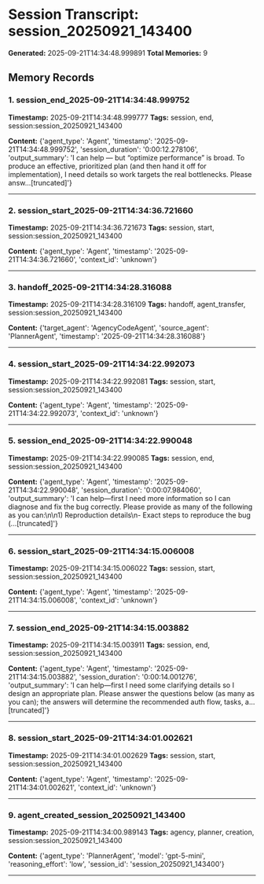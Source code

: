 # Session Transcript: session_20250921_143400

**Generated:** 2025-09-21T14:34:48.999891
**Total Memories:** 9

## Memory Records

### 1. session_end_2025-09-21T14:34:48.999752

**Timestamp:** 2025-09-21T14:34:48.999777
**Tags:** session, end, session:session_20250921_143400

**Content:** {'agent_type': 'Agent', 'timestamp': '2025-09-21T14:34:48.999752', 'session_duration': '0:00:12.278106', 'output_summary': 'I can help — but “optimize performance” is broad. To produce an effective, prioritized plan (and then hand it off for implementation), I need details so work targets the real bottlenecks. Please answ...[truncated]'}

---

### 2. session_start_2025-09-21T14:34:36.721660

**Timestamp:** 2025-09-21T14:34:36.721673
**Tags:** session, start, session:session_20250921_143400

**Content:** {'agent_type': 'Agent', 'timestamp': '2025-09-21T14:34:36.721660', 'context_id': 'unknown'}

---

### 3. handoff_2025-09-21T14:34:28.316088

**Timestamp:** 2025-09-21T14:34:28.316109
**Tags:** handoff, agent_transfer, session:session_20250921_143400

**Content:** {'target_agent': 'AgencyCodeAgent', 'source_agent': 'PlannerAgent', 'timestamp': '2025-09-21T14:34:28.316088'}

---

### 4. session_start_2025-09-21T14:34:22.992073

**Timestamp:** 2025-09-21T14:34:22.992081
**Tags:** session, start, session:session_20250921_143400

**Content:** {'agent_type': 'Agent', 'timestamp': '2025-09-21T14:34:22.992073', 'context_id': 'unknown'}

---

### 5. session_end_2025-09-21T14:34:22.990048

**Timestamp:** 2025-09-21T14:34:22.990085
**Tags:** session, end, session:session_20250921_143400

**Content:** {'agent_type': 'Agent', 'timestamp': '2025-09-21T14:34:22.990048', 'session_duration': '0:00:07.984060', 'output_summary': 'I can help—first I need more information so I can diagnose and fix the bug correctly. Please provide as many of the following as you can:\n\n1) Reproduction details\n- Exact steps to reproduce the bug (...[truncated]'}

---

### 6. session_start_2025-09-21T14:34:15.006008

**Timestamp:** 2025-09-21T14:34:15.006022
**Tags:** session, start, session:session_20250921_143400

**Content:** {'agent_type': 'Agent', 'timestamp': '2025-09-21T14:34:15.006008', 'context_id': 'unknown'}

---

### 7. session_end_2025-09-21T14:34:15.003882

**Timestamp:** 2025-09-21T14:34:15.003911
**Tags:** session, end, session:session_20250921_143400

**Content:** {'agent_type': 'Agent', 'timestamp': '2025-09-21T14:34:15.003882', 'session_duration': '0:00:14.001276', 'output_summary': 'I can help—first I need some clarifying details so I design an appropriate plan. Please answer the questions below (as many as you can); the answers will determine the recommended auth flow, tasks, a...[truncated]'}

---

### 8. session_start_2025-09-21T14:34:01.002621

**Timestamp:** 2025-09-21T14:34:01.002629
**Tags:** session, start, session:session_20250921_143400

**Content:** {'agent_type': 'Agent', 'timestamp': '2025-09-21T14:34:01.002621', 'context_id': 'unknown'}

---

### 9. agent_created_session_20250921_143400

**Timestamp:** 2025-09-21T14:34:00.989143
**Tags:** agency, planner, creation, session:session_20250921_143400

**Content:** {'agent_type': 'PlannerAgent', 'model': 'gpt-5-mini', 'reasoning_effort': 'low', 'session_id': 'session_20250921_143400'}

---

